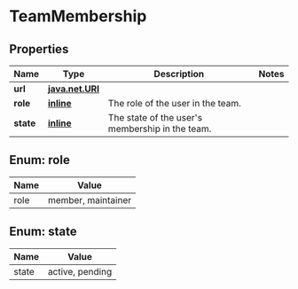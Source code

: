 
# TeamMembership

## Properties
Name | Type | Description | Notes
------------ | ------------- | ------------- | -------------
**url** | [**java.net.URI**](java.net.URI.md) |  | 
**role** | [**inline**](#Role) | The role of the user in the team. | 
**state** | [**inline**](#State) | The state of the user&#39;s membership in the team. | 


<a id="Role"></a>
## Enum: role
Name | Value
---- | -----
role | member, maintainer


<a id="State"></a>
## Enum: state
Name | Value
---- | -----
state | active, pending




